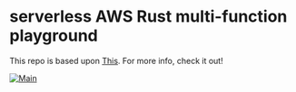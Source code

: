 # serverless AWS Rust multi-function playground

This repo is based upon [This](https://github.com/softprops/serverless-aws-rust-multi).
For more info, check it out!

[![Main](https://github.com/Herlix/rust-aws-lambda/actions/workflows/main.yml/badge.svg)](https://github.com/Herlix/rust-aws-lambda/actions/workflows/main.yml)
